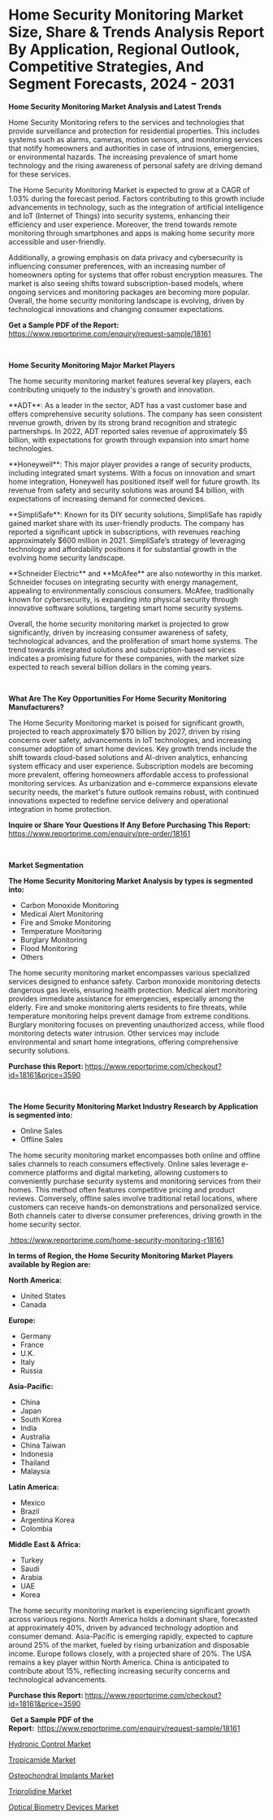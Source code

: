<p><h1>Home Security Monitoring Market Size, Share & Trends Analysis Report By Application, Regional Outlook, Competitive Strategies, And Segment Forecasts, 2024 - 2031</h1></p><p><strong>Home Security Monitoring Market Analysis and Latest Trends</strong></p>
<p><p>Home Security Monitoring refers to the services and technologies that provide surveillance and protection for residential properties. This includes systems such as alarms, cameras, motion sensors, and monitoring services that notify homeowners and authorities in case of intrusions, emergencies, or environmental hazards. The increasing prevalence of smart home technology and the rising awareness of personal safety are driving demand for these services.</p><p>The Home Security Monitoring Market is expected to grow at a CAGR of 1.03% during the forecast period. Factors contributing to this growth include advancements in technology, such as the integration of artificial intelligence and IoT (Internet of Things) into security systems, enhancing their efficiency and user experience. Moreover, the trend towards remote monitoring through smartphones and apps is making home security more accessible and user-friendly.</p><p>Additionally, a growing emphasis on data privacy and cybersecurity is influencing consumer preferences, with an increasing number of homeowners opting for systems that offer robust encryption measures. The market is also seeing shifts toward subscription-based models, where ongoing services and monitoring packages are becoming more popular. Overall, the home security monitoring landscape is evolving, driven by technological innovations and changing consumer expectations.</p></p>
<p><strong>Get a Sample PDF of the Report:&nbsp;</strong> <a href="https://www.reportprime.com/enquiry/request-sample/18161?utm_campaign=1167&utm_medium=2&utm_source=Github&utm_content=ia&utm_term=20112024&utm_id=home-security-monitoring">https://www.reportprime.com/enquiry/request-sample/18161</a></p>
<p>&nbsp;</p>
<p><strong>Home Security Monitoring Major Market Players</strong></p>
<p><p>The home security monitoring market features several key players, each contributing uniquely to the industry's growth and innovation. </p><p>**ADT**: As a leader in the sector, ADT has a vast customer base and offers comprehensive security solutions. The company has seen consistent revenue growth, driven by its strong brand recognition and strategic partnerships. In 2022, ADT reported sales revenue of approximately $5 billion, with expectations for growth through expansion into smart home technologies.</p><p>**Honeywell**: This major player provides a range of security products, including integrated smart systems. With a focus on innovation and smart home integration, Honeywell has positioned itself well for future growth. Its revenue from safety and security solutions was around $4 billion, with expectations of increasing demand for connected devices.</p><p>**SimpliSafe**: Known for its DIY security solutions, SimpliSafe has rapidly gained market share with its user-friendly products. The company has reported a significant uptick in subscriptions, with revenues reaching approximately $600 million in 2021. SimpliSafe’s strategy of leveraging technology and affordability positions it for substantial growth in the evolving home security landscape.</p><p>**Schneider Electric** and **McAfee** are also noteworthy in this market. Schneider focuses on integrating security with energy management, appealing to environmentally conscious consumers. McAfee, traditionally known for cybersecurity, is expanding into physical security through innovative software solutions, targeting smart home security systems.</p><p>Overall, the home security monitoring market is projected to grow significantly, driven by increasing consumer awareness of safety, technological advances, and the proliferation of smart home systems. The trend towards integrated solutions and subscription-based services indicates a promising future for these companies, with the market size expected to reach several billion dollars in the coming years.</p></p>
<p>&nbsp;</p>
<p><strong>What Are The Key Opportunities For Home Security Monitoring Manufacturers?</strong></p>
<p><p>The Home Security Monitoring market is poised for significant growth, projected to reach approximately $70 billion by 2027, driven by rising concerns over safety, advancements in IoT technologies, and increasing consumer adoption of smart home devices. Key growth trends include the shift towards cloud-based solutions and AI-driven analytics, enhancing system efficacy and user experience. Subscription models are becoming more prevalent, offering homeowners affordable access to professional monitoring services. As urbanization and e-commerce expansions elevate security needs, the market's future outlook remains robust, with continued innovations expected to redefine service delivery and operational integration in home protection.</p></p>
<p><strong>Inquire or Share Your Questions If Any Before Purchasing This Report:</strong> <a href="https://www.reportprime.com/enquiry/pre-order/18161?utm_campaign=1167&utm_medium=2&utm_source=Github&utm_content=ia&utm_term=20112024&utm_id=home-security-monitoring">https://www.reportprime.com/enquiry/pre-order/18161</a></p>
<p>&nbsp;</p>
<p><strong>Market Segmentation</strong></p>
<p><strong>The Home Security Monitoring Market Analysis by types is segmented into:</strong></p>
<p><ul><li>Carbon Monoxide Monitoring</li><li>Medical Alert Monitoring</li><li>Fire and Smoke Monitoring</li><li>Temperature Monitoring</li><li>Burglary Monitoring</li><li>Flood Monitoring</li><li>Others</li></ul></p>
<p><p>The home security monitoring market encompasses various specialized services designed to enhance safety. Carbon monoxide monitoring detects dangerous gas levels, ensuring health protection. Medical alert monitoring provides immediate assistance for emergencies, especially among the elderly. Fire and smoke monitoring alerts residents to fire threats, while temperature monitoring helps prevent damage from extreme conditions. Burglary monitoring focuses on preventing unauthorized access, while flood monitoring detects water intrusion. Other services may include environmental and smart home integrations, offering comprehensive security solutions.</p></p>
<p><strong>Purchase this Report:&nbsp;</strong><a href="https://www.reportprime.com/checkout?id=18161&price=3590&utm_campaign=1167&utm_medium=2&utm_source=Github&utm_content=ia&utm_term=20112024&utm_id=home-security-monitoring">https://www.reportprime.com/checkout?id=18161&price=3590</a></p>
<p>&nbsp;</p>
<p><strong>The Home Security Monitoring Market Industry Research by Application is segmented into:</strong></p>
<p><ul><li>Online Sales</li><li>Offline Sales</li></ul></p>
<p><p>The home security monitoring market encompasses both online and offline sales channels to reach consumers effectively. Online sales leverage e-commerce platforms and digital marketing, allowing customers to conveniently purchase security systems and monitoring services from their homes. This method often features competitive pricing and product reviews. Conversely, offline sales involve traditional retail locations, where customers can receive hands-on demonstrations and personalized service. Both channels cater to diverse consumer preferences, driving growth in the home security sector.</p></p>
<p><a href="https://www.reportprime.com/home-security-monitoring-r18161?utm_campaign=1167&utm_medium=2&utm_source=Github&utm_content=ia&utm_term=20112024&utm_id=home-security-monitoring">&nbsp;https://www.reportprime.com/home-security-monitoring-r18161</a></p>
<p><strong>In terms of Region, the Home Security Monitoring Market Players available by Region are:</strong></p>
<p>
    <p> <strong> North America: </strong>
        <ul>
            <li>United States</li>
            <li>Canada</li>
        </ul>
        </p> 
    <p> <strong> Europe: </strong>
        <ul>
            <li>Germany</li>
            <li>France</li>
            <li>U.K.</li>
            <li>Italy</li>
            <li>Russia</li>
        </ul>
        </p> 
    <p> <strong> Asia-Pacific: </strong>
        <ul>
            <li>China</li>
            <li>Japan</li>
            <li>South Korea</li>
            <li>India</li>
            <li>Australia</li>
            <li>China Taiwan</li>
            <li>Indonesia</li>
            <li>Thailand</li>
            <li>Malaysia</li>
        </ul>
        </p> 
    <p> <strong> Latin America: </strong>
        <ul>
            <li>Mexico</li>
            <li>Brazil</li>
            <li>Argentina Korea</li>
            <li>Colombia</li>
        </ul>
        </p> 
    <p> <strong> Middle East & Africa: </strong>
        <ul>
            <li>Turkey</li>
            <li>Saudi</li>
            <li>Arabia</li>
            <li>UAE</li>
            <li>Korea</li>
        </ul>
    </p>
    </p>
<p><p>The home security monitoring market is experiencing significant growth across various regions. North America holds a dominant share, forecasted at approximately 40%, driven by advanced technology adoption and consumer demand. Asia-Pacific is emerging rapidly, expected to capture around 25% of the market, fueled by rising urbanization and disposable income. Europe follows closely, with a projected share of 20%. The USA remains a key player within North America. China is anticipated to contribute about 15%, reflecting increasing security concerns and technological advancements.</p></p>
<p><strong>Purchase this Report: </strong><a href="https://www.reportprime.com/checkout?id=18161&price=3590&utm_campaign=1167&utm_medium=2&utm_source=Github&utm_content=ia&utm_term=20112024&utm_id=home-security-monitoring">https://www.reportprime.com/checkout?id=18161&price=3590</a></p>
<p>&nbsp;<strong>Get a Sample PDF of the Report:&nbsp;&nbsp;</strong><a href="https://www.reportprime.com/enquiry/request-sample/18161?utm_campaign=1167&utm_medium=2&utm_source=Github&utm_content=ia&utm_term=20112024&utm_id=home-security-monitoring">https://www.reportprime.com/enquiry/request-sample/18161</a></p>
<p><strong></strong></p>
<p><p><a href="https://www.linkedin.com/pulse/hydronic-control-ecosystem-mapping-innovation-value-chains-t1l4c?utm_campaign=1167&utm_medium=2&utm_source=Github&utm_content=ia&utm_term=20112024&utm_id=home-security-monitoring">Hydronic Control Market</a></p><p><a href="https://issuu.com/reportprime-2/docs/tropicamide-market-size-2030.pptx_618dcd95f011d4?utm_campaign=1167&utm_medium=2&utm_source=Github&utm_content=ia&utm_term=20112024&utm_id=home-security-monitoring">Tropicamide Market</a></p><p><a href="https://www.linkedin.com/pulse/unlock-vital-data-osteochondral-implants-market-financial-ng6cc?utm_campaign=1167&utm_medium=2&utm_source=Github&utm_content=ia&utm_term=20112024&utm_id=home-security-monitoring">Osteochondral Implants Market</a></p><p><a href="https://issuu.com/reportprime-2/docs/triprolidine-market-size-2030.pptx_e28187d7ad20ab?utm_campaign=1167&utm_medium=2&utm_source=Github&utm_content=ia&utm_term=20112024&utm_id=home-security-monitoring">Triprolidine Market</a></p><p><a href="https://www.linkedin.com/pulse/global-optical-biometry-devices-market-size-growth-outlook-csiec?utm_campaign=1167&utm_medium=2&utm_source=Github&utm_content=ia&utm_term=20112024&utm_id=home-security-monitoring">Optical Biometry Devices Market</a></p></p>